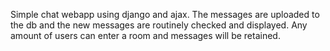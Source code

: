 Simple chat webapp using django and ajax. The messages are uploaded to the db and the new messages are routinely checked and displayed.
Any amount of users can enter a room and messages will be retained. 
